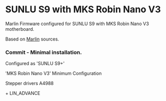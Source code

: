 # SUNLU S9 with MKS Robin Nano V3

Marlin Firmware configured for SUNLU S9 with MKS Robin Nano V3 motherboard.

Based on [Marlin](https://github.com/MarlinFirmware/Marlin) sources.


### Commit - Minimal installation.

Configured as 'SUNLU S9+'

'MKS Robin Nano V3' Minimum Configuration

Stepper drivers A4988

\+ LIN_ADVANCE
